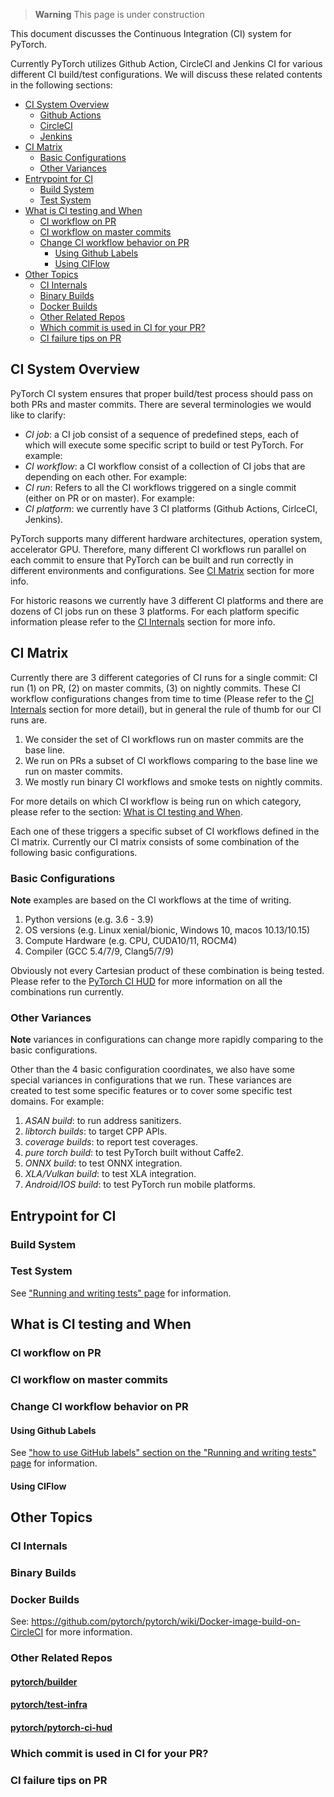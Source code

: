 > **Warning** This page is under construction

This document discusses the Continuous Integration (CI) system for PyTorch. 

Currently PyTorch utilizes Github Action, CircleCI and Jenkins CI for various different CI build/test configurations. We will discuss these related contents in the following sections:

- [CI System Overview](#ci-system-overview)
  - [Github Actions](#github-actions)
  - [CircleCI](#circleci)
  - [Jenkins](#jenkins)
- [CI Matrix](#ci-matrix)
  - [Basic Configurations](#basic-configurations)
  - [Other Variances](#other-variances)
- [Entrypoint for CI](#entrypoint-for-ci)
  - [Build System](#build-system)
  - [Test System](#test-system)
- [What is CI testing and When](#what-is-ci-testing-and-when)
  - [CI workflow on PR](#ci-workflow-on-pr)
  - [CI workflow on master commits](#ci-workflow-on-master-commits)
  - [Change CI workflow behavior on PR](#change-ci-workflow-behavior-on-pr)
    - [Using Github Labels](#using-github-labels)
    - [Using CIFlow](#using-ciflow)
- [Other Topics](#other-topics)
  - [CI Internals](#ci-internals)
  - [Binary Builds](#binary-builds)
  - [Docker Builds](#docker-builds)
  - [Other Related Repos](#other-related-repos)
  - [Which commit is used in CI for your PR?](#which-commit-is-used-in-ci-for-your-pr)
  - [CI failure tips on PR](#ci-failure-tips-on-pr)


## CI System Overview

PyTorch CI system ensures that proper build/test process should pass on both PRs and master commits. There are several terminologies we would like to clarify:

- *CI job*: a CI job consist of a sequence of predefined steps, each of which will execute some specific script to build or test PyTorch. For example: 
- *CI workflow*: a CI workflow consist of a collection of CI jobs that are depending on each other. For example:
- *CI run*: Refers to all the CI workflows triggered on a single commit (either on PR or on master). For example:
- *CI platform*: we currently have 3 CI platforms (Github Actions, CirlceCI, Jenkins). 

PyTorch supports many different hardware architectures, operation system, accelerator GPU. Therefore, many different CI workflows run parallel on each commit to ensure that PyTorch can be built and run correctly in different environments and configurations. See [CI Matrix](#ci-matrix) section for more info.

For historic reasons we currently have 3 different CI platforms and there are dozens of CI jobs run on these 3 platforms. For each platform specific information please refer to the [CI Internals](#ci-internals) section for more info.

## CI Matrix

Currently there are 3 different categories of CI runs for a single commit: CI run (1) on PR, (2) on master commits, (3) on nightly commits. These CI workflow configurations changes from time to time (Please refer to the [CI Internals](#ci-internals) section for more detail), but in general the rule of thumb for our CI runs are.
1. We consider the set of CI workflows run on master commits are the base line.
2. We run on PRs a subset of CI workflows comparing to the base line we run on master commits.
3. We mostly run binary CI workflows and smoke tests on nightly commits.

For more details on which CI workflow is being run on which category, please refer to the section: [What is CI testing and When](#what-is-ci-testing-and-when).

Each one of these triggers a specific subset of CI workflows defined in the CI matrix. Currently our CI matrix consists of some combination of the following basic configurations. 

### Basic Configurations

**Note** examples are based on the CI workflows at the time of writing.

1. Python versions (e.g. 3.6 - 3.9)
2. OS versions (e.g. Linux xenial/bionic, Windows 10, macos 10.13/10.15)
3. Compute Hardware (e.g. CPU, CUDA10/11, ROCM4)
4. Compiler (GCC 5.4/7/9, Clang5/7/9)

Obviously not every Cartesian product of these combination is being tested. Please refer to the [PyTorch CI HUD](https://hud.pytorch.org/build2/pytorch-master) for more information on all the combinations run currently.

### Other Variances

**Note** variances in configurations can change more rapidly comparing to the basic configurations.

Other than the 4 basic configuration coordinates, we also have some special variances in configurations that we run. These variances are created to test some specific features or to cover some specific test domains. For example:

1. *ASAN build*: to run address sanitizers.
2. *libtorch builds*: to target CPP APIs.
3. *coverage builds*: to report test coverages.
4. *pure torch build*: to test PyTorch built without Caffe2.
5. *ONNX build*: to test ONNX integration.
6. *XLA/Vulkan build*: to test XLA integration.
7. *Android/IOS build*: to test PyTorch run mobile platforms.

## Entrypoint for CI

### Build System

### Test System

See ["Running and writing tests" page](https://github.com/pytorch/pytorch/wiki/Running-and-writing-tests) for information.

## What is CI testing and When

### CI workflow on PR

### CI workflow on master commits

### Change CI workflow behavior on PR

#### Using Github Labels

See ["how to use GitHub labels" section on the "Running and writing tests" page](https://github.com/pytorch/pytorch/wiki/Running-and-writing-tests#using-github-label-to-control-ci-behavior-on-pr) for information.

#### Using CIFlow

## Other Topics

### CI Internals

### Binary Builds

### Docker Builds

See: https://github.com/pytorch/pytorch/wiki/Docker-image-build-on-CircleCI for more information.

### Other Related Repos

#### [pytorch/builder](https://github.com/pytorch/builder)
#### [pytorch/test-infra](https://github.com/pytorch/test-infra)
#### [pytorch/pytorch-ci-hud](https://github.com/pytorch/pytorch-ci-hud)

### Which commit is used in CI for your PR?

### CI failure tips on PR
